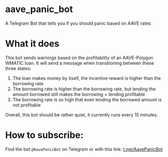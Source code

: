 # aave_panic_bot
A Telegram Bot that tells you if you should panic based on AAVE rates

# What it does

This bot sends warnings based on the profitability of an AAVE-Polygon WMATIC loan. It will send a message when transitioning between these three states:

1. The loan makes money by itself, the incentive reward is higher than the borrowing rate
2. The borrowing rate is higher than the borrowing rate, but lending the amount borrowed still makes the borrowing + lending profitable
3. The borrowing rate is so high that even lending the borrowed amount is not profitable

Overall, this bot should be rather quiet, it currently runs every 15 minutes.

# How to subscribe:
Find the bot `@AavePanicBot` on Telegram or with this link: [t.me/AavePanicBot](t.me/AavePanicBot)
